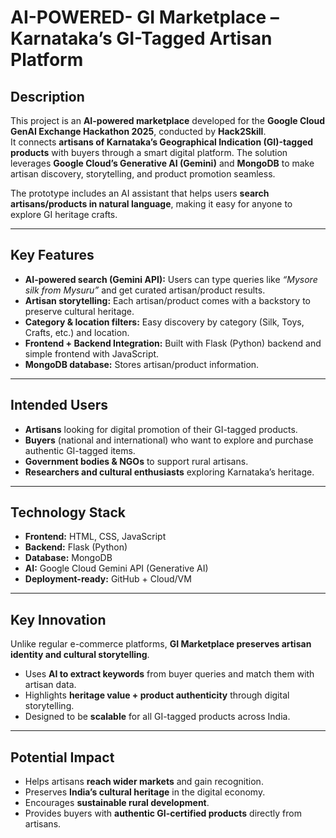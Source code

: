 # AI-POWERED- GI Marketplace – Karnataka’s GI-Tagged Artisan Platform  

## Description  
This project is an **AI-powered marketplace** developed for the **Google Cloud GenAI Exchange Hackathon 2025**, conducted by **Hack2Skill**.  
It connects **artisans of Karnataka’s Geographical Indication (GI)-tagged products** with buyers through a smart digital platform. The solution leverages **Google Cloud’s Generative AI (Gemini)** and **MongoDB** to make artisan discovery, storytelling, and product promotion seamless.  

The prototype includes an AI assistant that helps users **search artisans/products in natural language**, making it easy for anyone to explore GI heritage crafts.  

---

## Key Features  
- **AI-powered search (Gemini API):** Users can type queries like *“Mysore silk from Mysuru”* and get curated artisan/product results.  
- **Artisan storytelling:** Each artisan/product comes with a backstory to preserve cultural heritage.  
- **Category & location filters:** Easy discovery by category (Silk, Toys, Crafts, etc.) and location.  
- **Frontend + Backend Integration:** Built with Flask (Python) backend and simple frontend with JavaScript.  
- **MongoDB database:** Stores artisan/product information.  

---

## Intended Users  
- **Artisans** looking for digital promotion of their GI-tagged products.  
- **Buyers** (national and international) who want to explore and purchase authentic GI-tagged items.  
- **Government bodies & NGOs** to support rural artisans.  
- **Researchers and cultural enthusiasts** exploring Karnataka’s heritage.  

---

## Technology Stack  
- **Frontend:** HTML, CSS, JavaScript  
- **Backend:** Flask (Python)  
- **Database:** MongoDB  
- **AI:** Google Cloud Gemini API (Generative AI)  
- **Deployment-ready:** GitHub + Cloud/VM  

---

## Key Innovation  
Unlike regular e-commerce platforms, **GI Marketplace preserves artisan identity and cultural storytelling**.  
- Uses **AI to extract keywords** from buyer queries and match them with artisan data.  
- Highlights **heritage value + product authenticity** through digital storytelling.  
- Designed to be **scalable** for all GI-tagged products across India.  

---

## Potential Impact  
- Helps artisans **reach wider markets** and gain recognition.  
- Preserves **India’s cultural heritage** in the digital economy.  
- Encourages **sustainable rural development**.  
- Provides buyers with **authentic GI-certified products** directly from artisans.  
